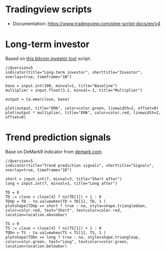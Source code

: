 # Tradingview scripts

- Documentation: https://www.tradingview.com/pine-script-docs/en/v4

# Long-term investor
Based on [this bitcoin investor tool](https://lookintobitcoin.com/charts/bitcoin-investor-tool/) script.

```
//@version=5
indicator(title="Long-term investor", shorttitle="Investor", overlay=true, timeframe="1W")

base = input.int(100, minval=1, title="Baseline")
multiplier = input.float(3.2, minval=.1, title="Multiplier")

output = ta.ema(close, base)

plot(output, title="EMA", color=color.green, linewidth=2, offset=0)
plot(output * multiplier, title="EMA", color=color.red, linewidth=2, offset=0)
```

# Trend prediction signals
Base on DeMark9 indicator from [demark.com](https://demark.com/indicators-list/).

```
//@version=5
indicator(title="Trend prediction signals", shorttitle="Signals", overlay=true, timeframe="1D")

short = input.int(7, minval=3, title="Short after")
long = input.int(7, minval=3, title="Long after")

TD = 0
TD := close > close[4] ? nz(TD[1]) + 1 : 0
TDUp = TD - ta.valuewhen(TD < TD[1], TD, 1 )
plotshape(TDUp == short ? true : na, style=shape.triangledown, color=color.red, text="Short", textcolor=color.red, location=location.abovebar)

TS = 0
TS := close < close[4] ? nz(TS[1]) + 1 : 0
TDDn = TS - ta.valuewhen(TS < TS[1], TS, 1 )
plotshape(TDDn == long ? true : na, style=shape.triangleup, color=color.green, text="Long", textcolor=color.green, location=location.belowbar)
```
